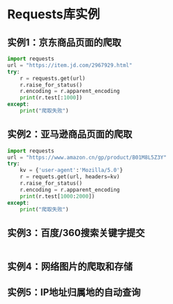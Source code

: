 # Requests库实例



## 实例1：京东商品页面的爬取

```python
import requests
url = "https://item.jd.com/2967929.html"
try:
    r = requests.get(url)
    r.raise_for_status()
    r.encoding = r.apparent_encoding
    print(r.test[:1000])
except:
    print("爬取失败")
```



## 实例2：亚马逊商品页面的爬取

```python
import requests
url = "https://www.amazon.cn/gp/product/B01M8L5Z3Y"
try:
    kv = {'user-agent':'Mozilla/5.0'}
    r = requets.get(url, headers=kv)
    r.raise_for_status()
    r.encoding = r.apparent_encoding
    print(r.test[1000:2000])
except:
    print("爬取失败")
```



## 实例3：百度/360搜索关键字提交

```python

```



## 实例4：网络图片的爬取和存储





## 实例5：IP地址归属地的自动查询

